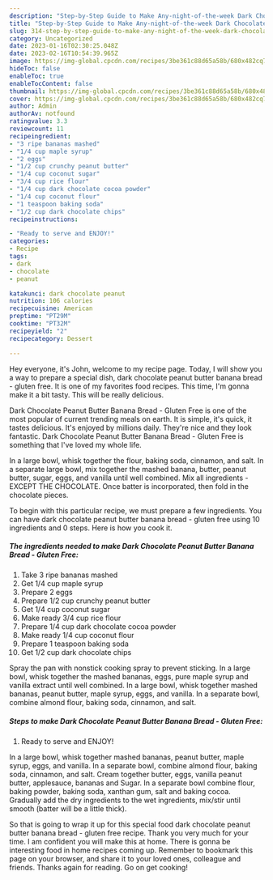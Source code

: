 ```yaml
---
description: "Step-by-Step Guide to Make Any-night-of-the-week Dark Chocolate Peanut Butter Banana Bread - Gluten Free"
title: "Step-by-Step Guide to Make Any-night-of-the-week Dark Chocolate Peanut Butter Banana Bread - Gluten Free"
slug: 314-step-by-step-guide-to-make-any-night-of-the-week-dark-chocolate-peanut-butter-banana-bread-gluten-free
category: Uncategorized
date: 2023-01-16T02:30:25.048Z
date: 2023-02-16T10:54:39.965Z
image: https://img-global.cpcdn.com/recipes/3be361c88d65a58b/680x482cq70/dark-chocolate-peanut-butter-banana-bread-gluten-free-recipe-main-photo.jpg
hideToc: false
enableToc: true
enableTocContent: false
thumbnail: https://img-global.cpcdn.com/recipes/3be361c88d65a58b/680x482cq70/dark-chocolate-peanut-butter-banana-bread-gluten-free-recipe-main-photo.jpg
cover: https://img-global.cpcdn.com/recipes/3be361c88d65a58b/680x482cq70/dark-chocolate-peanut-butter-banana-bread-gluten-free-recipe-main-photo.jpg
author: Admin
authorAv: notfound
ratingvalue: 3.3
reviewcount: 11
recipeingredient:
- "3 ripe bananas mashed"
- "1/4 cup maple syrup"
- "2 eggs"
- "1/2 cup crunchy peanut butter"
- "1/4 cup coconut sugar"
- "3/4 cup rice flour"
- "1/4 cup dark chocolate cocoa powder"
- "1/4 cup coconut flour"
- "1 teaspoon baking soda"
- "1/2 cup dark chocolate chips"
recipeinstructions:

- "Ready to serve and ENJOY!"
categories:
- Recipe
tags:
- dark
- chocolate
- peanut

katakunci: dark chocolate peanut 
nutrition: 106 calories
recipecuisine: American
preptime: "PT29M"
cooktime: "PT32M"
recipeyield: "2"
recipecategory: Dessert

---
```



Hey everyone, it's John, welcome to my recipe page. Today, I will show you a way to prepare a special dish, dark chocolate peanut butter banana bread - gluten free. It is one of my favorites food recipes. This time, I'm gonna make it a bit tasty. This will be really delicious.

Dark Chocolate Peanut Butter Banana Bread - Gluten Free is one of the most popular of current trending meals on earth. It is simple, it's quick, it tastes delicious. It's enjoyed by millions daily. They're nice and they look fantastic. Dark Chocolate Peanut Butter Banana Bread - Gluten Free is something that I've loved my whole life.

In a large bowl, whisk together the flour, baking soda, cinnamon, and salt. In a separate large bowl, mix together the mashed banana, butter, peanut butter, sugar, eggs, and vanilla until well combined. Mix all ingredients - EXCEPT THE CHOCOLATE. Once batter is incorporated, then fold in the chocolate pieces.


To begin with this particular recipe, we must prepare a few ingredients. You can have dark chocolate peanut butter banana bread - gluten free using 10 ingredients and 0 steps. Here is how you cook it.

<!--inarticleads1-->

##### The ingredients needed to make Dark Chocolate Peanut Butter Banana Bread - Gluten Free:

1. Take 3 ripe bananas mashed
1. Get 1/4 cup maple syrup
1. Prepare 2 eggs
1. Prepare 1/2 cup crunchy peanut butter
1. Get 1/4 cup coconut sugar
1. Make ready 3/4 cup rice flour
1. Prepare 1/4 cup dark chocolate cocoa powder
1. Make ready 1/4 cup coconut flour
1. Prepare 1 teaspoon baking soda
1. Get 1/2 cup dark chocolate chips


Spray the pan with nonstick cooking spray to prevent sticking. In a large bowl, whisk together the mashed bananas, eggs, pure maple syrup and vanilla extract until well combined. In a large bowl, whisk together mashed bananas, peanut butter, maple syrup, eggs, and vanilla. In a separate bowl, combine almond flour, baking soda, cinnamon, and salt. 

<!--inarticleads2-->

##### Steps to make Dark Chocolate Peanut Butter Banana Bread - Gluten Free:


1. Ready to serve and ENJOY!

In a large bowl, whisk together mashed bananas, peanut butter, maple syrup, eggs, and vanilla. In a separate bowl, combine almond flour, baking soda, cinnamon, and salt. Cream together butter, eggs, vanilla peanut butter, applesauce, bananas and Sugar. In a separate bowl combine flour, baking powder, baking soda, xanthan gum, salt and baking cocoa. Gradually add the dry ingredients to the wet ingredients, mix/stir until smooth (batter will be a little thick). 

So that is going to wrap it up for this special food dark chocolate peanut butter banana bread - gluten free recipe. Thank you very much for your time. I am confident you will make this at home. There is gonna be interesting food in home recipes coming up. Remember to bookmark this page on your browser, and share it to your loved ones, colleague and friends. Thanks again for reading. Go on get cooking!
